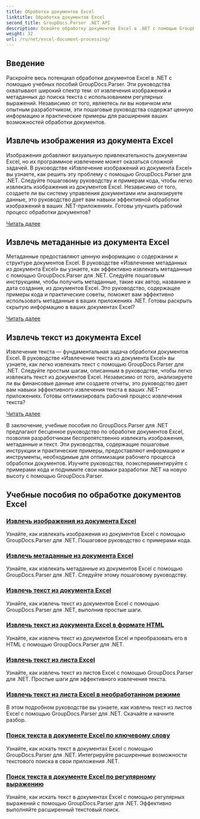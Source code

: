 ```yaml
---
title: Обработка документов Excel
linktitle: Обработка документов Excel
second_title: GroupDocs.Parser .NET API
description: Освойте обработку документов Excel в .NET с помощью GroupDocs.Parser. Научитесь эффективно извлекать изображения, метаданные и текст с помощью пошаговых руководств.
weight: 32
url: /ru/net/excel-document-processing/
---
```

## Введение

Раскройте весь потенциал обработки документов Excel в .NET с помощью учебных пособий GroupDocs.Parser. Эти руководства охватывают широкий спектр тем: от извлечения изображений и метаданных до поиска текста с использованием регулярных выражений. Независимо от того, являетесь ли вы новичком или опытным разработчиком, эти пошаговые руководства содержат ценную информацию и практические примеры для расширения ваших возможностей обработки документов.

## Извлечь изображения из документа Excel

Изображения добавляют визуальную привлекательность документам Excel, но их программное извлечение может оказаться сложной задачей. В руководстве «Извлечение изображений из документа Excel» вы узнаете, как решить эту проблему с помощью GroupDocs.Parser для .NET. Следуйте пошаговому руководству и примерам кода, чтобы легко извлекать изображения из документов Excel. Независимо от того, создаете ли вы систему управления документами или анализируете данные, это руководство дает вам навыки эффективной обработки изображений в ваших .NET-приложениях. Готовы улучшить рабочий процесс обработки документов?

[Читать далее](./extract-images-from-excel-document/)

## Извлечь метаданные из документа Excel

Метаданные предоставляют ценную информацию о содержании и структуре документов Excel. В руководстве «Извлечение метаданных из документа Excel» вы узнаете, как эффективно извлекать метаданные с помощью GroupDocs.Parser для .NET. Следуйте пошаговым инструкциям, чтобы получить метаданные, такие как автор, название и дата создания, из документов Excel. Это руководство, содержащее примеры кода и практические советы, поможет вам эффективно использовать метаданные в ваших приложениях .NET. Готовы раскрыть скрытую информацию в ваших документах Excel?

[Читать далее](./extract-metadata-from-excel-document/)

## Извлечь текст из документа Excel

Извлечение текста — фундаментальная задача обработки документов Excel. В руководстве «Извлечение текста из документа Excel» вы узнаете, как легко извлекать текст с помощью GroupDocs.Parser для .NET. Следуйте простым шагам, описанным в руководстве, чтобы легко извлекать текст из документов Excel. Независимо от того, анализируете ли вы финансовые данные или создаете отчеты, это руководство дает вам навыки эффективного извлечения текста в ваших .NET-приложениях. Готовы оптимизировать рабочий процесс извлечения текста?

[Читать далее](./extract-text-from-excel-document/)

В заключение, учебные пособия по GroupDocs.Parser для .NET предлагают бесценное руководство по обработке документов Excel, позволяя разработчикам беспрепятственно извлекать изображения, метаданные и текст. Эти руководства, содержащие пошаговые инструкции и практические примеры, предоставляют информацию и инструменты, необходимые для оптимизации рабочего процесса обработки документов. Изучите руководства, поэкспериментируйте с примерами кода и поднимите свои навыки разработки .NET на новую высоту с помощью GroupDocs.Parser.
## Учебные пособия по обработке документов Excel
### [Извлечь изображения из документа Excel](./extract-images-from-excel-document/)
Узнайте, как извлекать изображения из документов Excel с помощью GroupDocs.Parser для .NET. Пошаговое руководство с примерами кода.
### [Извлечь метаданные из документа Excel](./extract-metadata-from-excel-document/)
Узнайте, как извлекать метаданные из документов Excel с помощью GroupDocs.Parser для .NET. Следуйте этому пошаговому руководству.
### [Извлечь текст из документа Excel](./extract-text-from-excel-document/)
Узнайте, как извлечь текст из документов Excel с помощью GroupDocs.Parser для .NET, выполнив простые шаги.
### [Извлечь текст из документа Excel в формате HTML](./extract-text-from-excel-document-as-html/)
Узнайте, как извлечь текст из документов Excel и преобразовать его в HTML с помощью GroupDocs.Parser для .NET.
### [Извлечь текст из листа Excel](./extract-text-from-excel-sheet/)
Узнайте, как извлечь текст из листов Excel с помощью GroupDocs.Parser для .NET. Простые шаги для эффективного извлечения текста.
### [Извлечь текст из листа Excel в необработанном режиме](./extract-text-from-excel-sheet-in-raw-mode/)
В этом подробном руководстве вы узнаете, как извлечь текст из листов Excel с помощью GroupDocs.Parser для .NET. Скачайте и начните разбор.
### [Поиск текста в документе Excel по ключевому слову](./search-text-in-excel-document-by-keyword/)
Узнайте, как искать текст в документах Excel с помощью GroupDocs.Parser для .NET. Интегрируйте расширенные возможности текстового поиска в свои приложения .NET.
### [Поиск текста в документе Excel по регулярному выражению](./search-text-in-excel-document-by-regular-expression/)
Узнайте, как искать текст в документах Excel с помощью регулярных выражений с помощью GroupDocs.Parser для .NET. Эффективно выполняйте расширенный текстовый поиск.